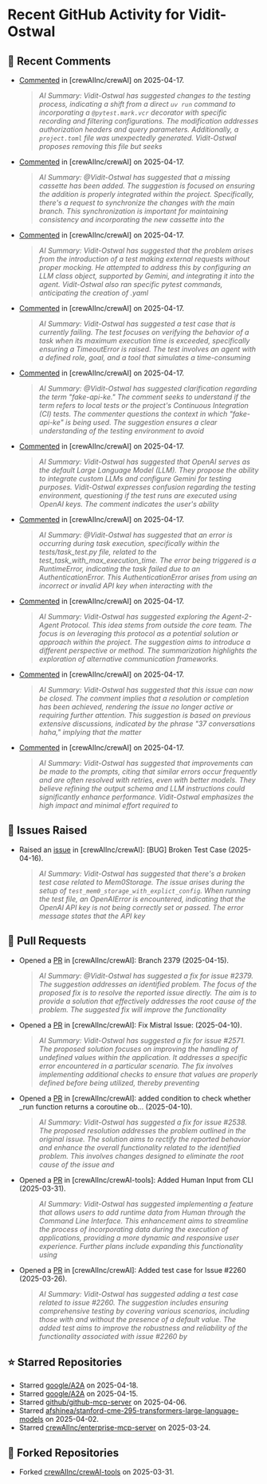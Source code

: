 # Recent GitHub Activity for Vidit-Ostwal

## 💬 Recent Comments
- [Commented](https://github.com/crewAIInc/crewAI/pull/2610#issuecomment-2813830442) in [crewAIInc/crewAI] on 2025-04-17.
  > *AI Summary: Vidit-Ostwal has suggested changes to the testing process, indicating a shift from a direct `uv run` command to incorporating a `@pytest.mark.vcr` decorator with specific recording and filtering configurations. The modification addresses authorization headers and query parameters. Additionally, a `project.toml` file was unexpectedly generated. Vidit-Ostwal proposes removing this file but seeks*
- [Commented](https://github.com/crewAIInc/crewAI/pull/2610#issuecomment-2813632282) in [crewAIInc/crewAI] on 2025-04-17.
  > *AI Summary: @Vidit-Ostwal has suggested that a missing cassette has been added. The suggestion is focused on ensuring the addition is properly integrated within the project. Specifically, there's a request to synchronize the changes with the main branch. This synchronization is important for maintaining consistency and incorporating the new cassette into the*
- [Commented](https://github.com/crewAIInc/crewAI/pull/2610#issuecomment-2813579903) in [crewAIInc/crewAI] on 2025-04-17.
  > *AI Summary: Vidit-Ostwal has suggested that the problem arises from the introduction of a test making external requests without proper mocking. He attempted to address this by configuring an LLM class object, supported by Gemini, and integrating it into the agent. Vidit-Ostwal also ran specific pytest commands, anticipating the creation of .yaml*
- [Commented](https://github.com/crewAIInc/crewAI/pull/2610#issuecomment-2812966202) in [crewAIInc/crewAI] on 2025-04-17.
  > *AI Summary: Vidit-Ostwal has suggested a test case that is currently failing. The test focuses on verifying the behavior of a task when its maximum execution time is exceeded, specifically ensuring a TimeoutError is raised. The test involves an agent with a defined role, goal, and a tool that simulates a time-consuming*
- [Commented](https://github.com/crewAIInc/crewAI/pull/2610#issuecomment-2812964356) in [crewAIInc/crewAI] on 2025-04-17.
  > *AI Summary: @Vidit-Ostwal has suggested clarification regarding the term "fake-api-ke." The comment seeks to understand if the term refers to local tests or the project's Continuous Integration (CI) tests. The commenter questions the context in which "fake-api-ke" is being used. The suggestion ensures a clear understanding of the testing environment to avoid*
- [Commented](https://github.com/crewAIInc/crewAI/pull/2610#issuecomment-2812926805) in [crewAIInc/crewAI] on 2025-04-17.
  > *AI Summary: Vidit-Ostwal has suggested that OpenAI serves as the default Large Language Model (LLM). They propose the ability to integrate custom LLMs and configure Gemini for testing purposes. Vidit-Ostwal expresses confusion regarding the testing environment, questioning if the test runs are executed using OpenAI keys. The comment indicates the user's ability*
- [Commented](https://github.com/crewAIInc/crewAI/pull/2610#issuecomment-2812885559) in [crewAIInc/crewAI] on 2025-04-17.
  > *AI Summary: @Vidit-Ostwal has suggested that an error is occurring during task execution, specifically within the tests/task_test.py file, related to the test_task_with_max_execution_time. The error being triggered is a RuntimeError, indicating the task failed due to an AuthenticationError. This AuthenticationError arises from using an incorrect or invalid API key when interacting with the*
- [Commented](https://github.com/crewAIInc/crewAI/issues/2097#issuecomment-2812431953) in [crewAIInc/crewAI] on 2025-04-17.
  > *AI Summary: Vidit-Ostwal has suggested exploring the Agent-2-Agent Protocol. This idea stems from outside the core team. The focus is on leveraging this protocol as a potential solution or approach within the project. The suggestion aims to introduce a different perspective or method. The summarization highlights the exploration of alternative communication frameworks.*
- [Commented](https://github.com/crewAIInc/crewAI/issues/2574#issuecomment-2812429848) in [crewAIInc/crewAI] on 2025-04-17.
  > *AI Summary: Vidit-Ostwal has suggested that this issue can now be closed. The comment implies that a resolution or completion has been achieved, rendering the issue no longer active or requiring further attention. This suggestion is based on previous extensive discussions, indicated by the phrase "37 conversations haha," implying that the matter*
- [Commented](https://github.com/crewAIInc/crewAI/issues/2606#issuecomment-2811865124) in [crewAIInc/crewAI] on 2025-04-17.
  > *AI Summary: Vidit-Ostwal has suggested that improvements can be made to the prompts, citing that similar errors occur frequently and are often resolved with retries, even with better models. They believe refining the output schema and LLM instructions could significantly enhance performance. Vidit-Ostwal emphasizes the high impact and minimal effort required to*

## 🐛 Issues Raised
- Raised an [issue](https://github.com/crewAIInc/crewAI/issues/2616) in [crewAIInc/crewAI]: [BUG] Broken Test Case (2025-04-16).
  > *AI Summary: Vidit-Ostwal has suggested that there's a broken test case related to Mem0Storage. The issue arises during the setup of `test_mem0_storage_with_explict_config`. When running the test file, an OpenAIError is encountered, indicating that the OpenAI API key is not being correctly set or passed. The error message states that the API key*

## 🚀 Pull Requests
- Opened a [PR](https://github.com/crewAIInc/crewAI/pull/2610) in [crewAIInc/crewAI]: Branch 2379 (2025-04-15).
  > *AI Summary: @Vidit-Ostwal has suggested a fix for issue #2379. The suggestion addresses an identified problem. The focus of the proposed fix is to resolve the reported issue directly. The aim is to provide a solution that effectively addresses the root cause of the problem. The suggested fix will improve the functionality*
- Opened a [PR](https://github.com/crewAIInc/crewAI/pull/2580) in [crewAIInc/crewAI]: Fix Mistral Issue: (2025-04-10).
  > *AI Summary: Vidit-Ostwal has suggested a fix for issue #2571. The proposed solution focuses on improving the handling of undefined values within the application. It addresses a specific error encountered in a particular scenario. The fix involves implementing additional checks to ensure that values are properly defined before being utilized, thereby preventing*
- Opened a [PR](https://github.com/crewAIInc/crewAI/pull/2570) in [crewAIInc/crewAI]: added condition to check whether _run function returns a coroutine ob… (2025-04-10).
  > *AI Summary: Vidit-Ostwal has suggested a fix for issue #2538. The proposed resolution addresses the problem outlined in the original issue. The solution aims to rectify the reported behavior and enhance the overall functionality related to the identified problem. This involves changes designed to eliminate the root cause of the issue and*
- Opened a [PR](https://github.com/crewAIInc/crewAI-tools/pull/251) in [crewAIInc/crewAI-tools]: Added Human Input from CLI (2025-03-31).
  > *AI Summary: Vidit-Ostwal has suggested implementing a feature that allows users to add runtime data from Human through the Command Line Interface. This enhancement aims to streamline the process of incorporating data during the execution of applications, providing a more dynamic and responsive user experience. Further plans include expanding this functionality using*
- Opened a [PR](https://github.com/crewAIInc/crewAI/pull/2484) in [crewAIInc/crewAI]: Added test case for Issue #2260 (2025-03-26).
  > *AI Summary: Vidit-Ostwal has suggested adding a test case related to issue #2260. The suggestion includes ensuring comprehensive testing by covering various scenarios, including those with and without the presence of a default value. The added test aims to improve the robustness and reliability of the functionality associated with issue #2260 by*

## ⭐ Starred Repositories
- Starred [google/A2A](https://github.com/google/A2A) on 2025-04-18.
- Starred [google/A2A](https://github.com/google/A2A) on 2025-04-15.
- Starred [github/github-mcp-server](https://github.com/github/github-mcp-server) on 2025-04-06.
- Starred [afshinea/stanford-cme-295-transformers-large-language-models](https://github.com/afshinea/stanford-cme-295-transformers-large-language-models) on 2025-04-02.
- Starred [crewAIInc/enterprise-mcp-server](https://github.com/crewAIInc/enterprise-mcp-server) on 2025-03-24.

## 🍴 Forked Repositories
- Forked [crewAIInc/crewAI-tools](https://github.com/Vidit-Ostwal/crewAI-tools) on 2025-03-31.
